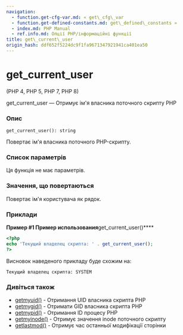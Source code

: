 ```yaml
---
navigation:
  - function.get-cfg-var.md: « get\_cfg\_var
  - function.get-defined-constants.md: get\_defined\_constants »
  - index.md: PHP Manual
  - ref.info.md: Опції PHP/інформаційні функції
title: get\_current\_user
origin_hash: ddf652f5224dc9f1fa9671347921941ca401ea50
---
```

# get\_current\_user

(PHP 4, PHP 5, PHP 7, PHP 8)

get\_current\_user — Отримує ім'я власника поточного скрипту PHP

### Опис

```methodsynopsis
get_current_user(): string
```

Повертає ім'я власника поточного PHP-скрипту.

### Список параметрів

Ця функція не має параметрів.

### Значення, що повертаються

Повертає ім'я користувача як рядок.

### Приклади

**Пример #1 Пример использования**get\_current\_user()\*\*\*\*

```php
<?php
echo 'Текущий владелец скрипта: ' . get_current_user();
?>
```

Висновок наведеного прикладу буде схожим на:

```
Текущий владелец скрипта: SYSTEM
```

### Дивіться також

-   [getmyuid()](function.getmyuid.md) \- Отримання UID власника скрипта PHP
-   [getmygid()](function.getmygid.md) \- Отримати GID власника скрипта PHP
-   [getmypid()](function.getmypid.md) \- Отримання ID процесу PHP
-   [getmyinode()](function.getmyinode.md) \- Отримує значення inode поточного скрипту
-   [getlastmod()](function.getlastmod.md) \- Отримує час останньої модифікації сторінки
